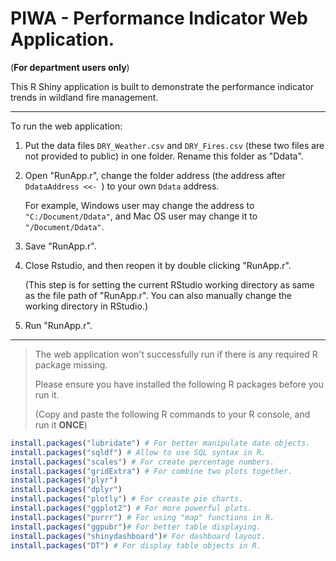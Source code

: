 # PIWA - Performance Indicator Web Application.

(**For department users only**)

This R Shiny application is built to demonstrate the performance indicator trends in wildland fire management.

---

To run the web application:

1. Put the data files `DRY_Weather.csv` and `DRY_Fires.csv` (these two files are not provided to public) in one folder. Rename this folder as "Ddata".

2. Open "RunApp.r", change the folder address (the address after `DdataAddress <<- `) to your own `Ddata` address.

   For example, Windows user may change the address to `"C:/Document/Ddata"`, and Mac OS user may change it to `"/Document/Ddata"`.

3. Save "RunApp.r".

4. Close Rstudio, and then reopen it by double clicking "RunApp.r". 

   (This step is for setting the current RStudio working directory as same as the file path of "RunApp.r". You can also manually change the working directory in RStudio.)

5. Run "RunApp.r".

---

> The web application won't successfully run if there is any required R package missing.
>
> Please ensure you have installed the following R packages before you run it.
>
> (Copy and paste the following R commands to your R console, and run it **ONCE**)

```r
install.packages("lubridate") # For better manipulate date objects.
install.packages("sqldf") # Allow to use SQL syntax in R.
install.packages("scales") # For create percentage numbers.
install.packages("gridExtra") # For combine two plots together.
install.packages("plyr")
install.packages("dplyr")
install.packages("plotly") # For creaste pie charts.
install.packages("ggplot2") # For more powerful plots.
install.packages("purrr") # For using "map" functions in R.
install.packages("ggpubr")# For better table displaying.
install.packages("shinydashboard")# For dashboard layout.
install.packages("DT") # For display table objects in R.
```


